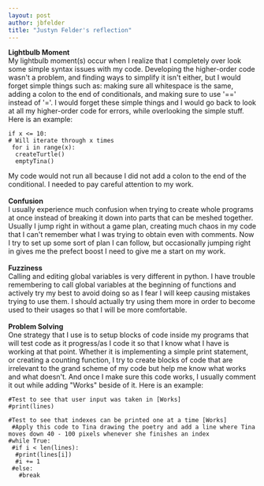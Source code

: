 ```yaml
---
layout: post
author: jbfelder
title: "Justyn Felder's reflection"
---
```

<strong>Lightbulb Moment</strong>
<br/>
My lightbulb moment(s) occur when I realize that I completely over look some simple syntax issues with my code. Developing the higher-order code wasn't a problem, and finding ways to simplify it isn't either, but I would forget simple things such as: making sure all whitespace is the same, adding a colon to the end of conditionals, and making sure to use '==' instead of '='. I would forget these simple things and I would go back to look at all my higher-order code for errors, while overlooking the simple stuff. Here is an example:
```
if x <= 10:
# Will iterate through x times 
 for i in range(x):
  createTurtle()
  emptyTina()
```
My code would not run all because I did not add a colon to the end of the conditional. I needed to pay careful attention to my work.
<br/>
<br/>
<strong>Confusion</strong>
<br/>
I usually experience much confusion when trying to create whole programs at once instead of breaking it down into parts that can be meshed together. Usually I jump right in without a game plan, creating much chaos in my code that I can't remember what I was trying to obtain even with comments. Now I try to set up some sort of plan I can follow, but occasionally jumping right in gives me the prefect boost I need to give me a start on my work.
<br/>
<br/>
<strong>Fuzziness</strong>
<br/>
Calling and editing global variables is very different in python. I have trouble remembering to call global variables at the beginning of functions and actively try my best to avoid doing so as I fear I will keep causing mistakes trying to use them. I should actually try using them more in order to become used to their usages so that I will be more comfortable.
<br/>
<br/>
<strong>Problem Solving</strong>
<br/>
One strategy that I use is to setup blocks of code inside my programs that will test code as it progress/as I code it so that I know what I have is working at that point. Whether it is implementing a simple print statement, or creating a counting function, I try to create blocks of code that are irrelevant to the grand scheme of my code but help me know what works and what doesn't. And once I make sure this code works, I usually comment it out while adding "Works" beside of it. Here is an example:
```
#Test to see that user input was taken in [Works]
#print(lines) 

#Test to see that indexes can be printed one at a time [Works]
 #Apply this code to Tina drawing the poetry and add a line where Tina moves down 40 - 100 pixels whenever she finishes an index
#while True:
 #if i < len(lines):
  #print(lines[i])
  #i += 1
 #else:
   #break
```
